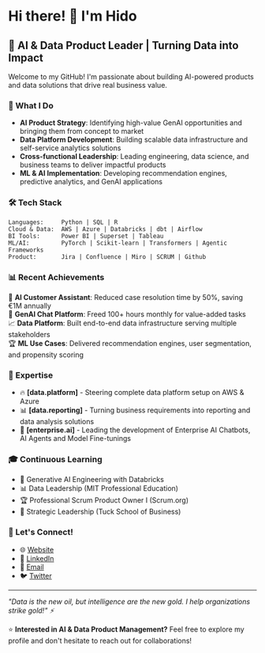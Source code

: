 
# Hi there! 👋 I'm Hido

## 🚀 AI & Data Product Leader | Turning Data into Impact

Welcome to my GitHub! I'm passionate about building AI-powered products and data solutions that drive real business value. 

### 🎯 What I Do
- **AI Product Strategy**: Identifying high-value GenAI opportunities and bringing them from concept to market
- **Data Platform Development**: Building scalable data infrastructure and self-service analytics solutions
- **Cross-functional Leadership**: Leading engineering, data science, and business teams to deliver impactful products
- **ML & AI Implementation**: Developing recommendation engines, predictive analytics, and GenAI applications

### 🛠️ Tech Stack
```
Languages:     Python | SQL | R
Cloud & Data:  AWS | Azure | Databricks | dbt | Airflow
BI Tools:      Power BI | Superset | Tableau
ML/AI:         PyTorch | Scikit-learn | Transformers | Agentic Frameworks
Product:       Jira | Confluence | Miro | SCRUM | Github 
```

### 📊 Recent Achievements
🎉 **AI Customer Assistant**: Reduced case resolution time by 50%, saving €1M annually  
🤖 **GenAI Chat Platform**: Freed 100+ hours monthly for value-added tasks  
📈 **Data Platform**: Built end-to-end data infrastructure serving multiple stakeholders  
🏆 **ML Use Cases**: Delivered recommendation engines, user segmentation, and propensity scoring  

### 🌟 Expertise
- 🔥 **[data.platform]** - Steering complete data platform setup on AWS & Azure
- 📊 **[data.reporting]** - Turning business requirements into reporting and data analysis solutions
- 🤖 **[enterprise.ai]** - Leading the development of Enterprise AI Chatbots, AI Agents and Model Fine-tunings

### 🎓 Continuous Learning
- 🧠 Generative AI Engineering with Databricks
- 📊 Data Leadership (MIT Professional Education)
- 🏆 Professional Scrum Product Owner I (Scrum.org)
- 💼 Strategic Leadership (Tuck School of Business)

### 🤝 Let's Connect!
- 🌐 [Website](https://heyhido.com)
- 💼 [LinkedIn](https://linkedin.com/in/heyhido)
- 📧 [Email](mailto:heyhido@duck.com)
- 🐦 [Twitter](https://twitter.com/heyhido)

---
*"Data is the new oil, but intelligence are the new gold. I help organizations strike gold!" ⚡*

⭐ **Interested in AI & Data Product Management?** Feel free to explore my profile and don't hesitate to reach out for collaborations!
